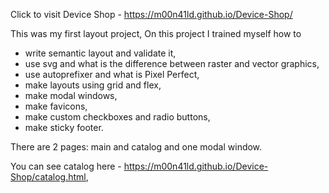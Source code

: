 Click to visit Device Shop - https://m00n41ld.github.io/Device-Shop/

This was my first layout project, 
On this project I trained myself how to
- write semantic layout and validate it,
- use svg and what is the difference between raster and vector graphics,
- use autoprefixer and what is Pixel Perfect,
- make layouts using grid and flex,
- make modal windows, 
- make favicons, 
- make custom checkboxes and radio buttons,
- make sticky footer.

There are 2 pages: main and catalog and one modal window. 

You can see catalog here - https://m00n41ld.github.io/Device-Shop/catalog.html,

